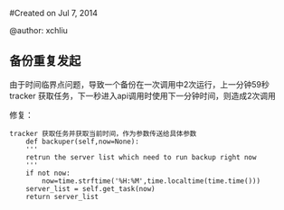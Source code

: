 
#Created on Jul 7, 2014

@author: xchliu

## 备份重复发起
由于时间临界点问题，导致一个备份在一次调用中2次运行，上一分钟59秒tracker 获取任务，下一秒进入api调用时使用下一分钟时间，则造成2次调用

修复：
	
	tracker 获取任务并获取当前时间，作为参数传送给具体参数
	    def backuper(self,now=None):
        '''
        retrun the server list which need to run backup right now
        '''
        if not now:
            now=time.strftime('%H:%M',time.localtime(time.time()))
        server_list = self.get_task(now)
        return server_list


